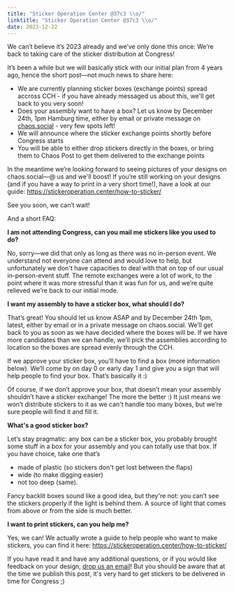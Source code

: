 ```yaml
---
title: "Sticker Operation Center @37c3 \\o/"
linktitle: "Sticker Operation Center @37c3 \\o/"
date: 2023-12-22
---
```


We can’t believe it’s 2023 already and we’ve only done this once: We’re back to taking care of the sticker distribution at Congress!

It’s been a while but we will basically stick with our initial plan from 4 years ago, hence the short post—not much news to share here:

- We are currently planning sticker boxes (exchange points) spread accross CCH - if you have already messaged us about this, we'll get back to you very soon!
- Does your assembly want to have a box? Let us know by December 24th, 1pm Hamburg time, either by email or private message on [chaos.social](https://chaos.social/@c3stoc) - very few spots left!
- We will announce where the sticker exchange points shortly before Congress starts
- You will be able to either drop stickers directly in the boxes, or bring them to Chaos Post to get them delivered to the exchange points

In the meantime we’re looking forward to seeing pictures of your designs on chaos.social—@ us and we'll boost! If you’re still working on your designs (and if you have a way to print in a very short time!), have a look at our guide: https://stickeroperation.center/how-to-sticker/

See you soon, we can’t wait!

And a short FAQ:

**I am not attending Congress, can you mail me stickers like you used to do?**

No, sorry—we did that only as long as there was no in-person event. We understand not everyone can attend and would love to help, but unfortunately we don't have capacities to deal with that on top of our usual in-person-event stuff. The remote exchanges were a lot of work, to the point where it was more stressful than it was fun for us, and we’re quite relieved we’re back to our initial mode.

**I want my assembly to have a sticker box, what should I do?**

That’s great! You should let us know ASAP and by December 24th 1pm, latest, either by email or in a private message on chaos.social. We’ll get back to you as soon as we have decided where the boxes will be. If we have more candidates than we can handle, we’ll pick the assemblies according to location so the boxes are spread evenly through the CCH.

If we approve your sticker box, you’ll have to find a box (more information below). We’ll come by on day 0 or early day 1 and give you a sign that will help people to find your box. That’s basically it :)

Of course, if we don’t approve your box, that doesn’t mean your assembly shouldn’t have a sticker exchange! The more the better :) It just means we won’t distribute stickers to it as we can't handle too many boxes, but we’re sure people will find it and fill it.

**What's a good sticker box?**

Let’s stay pragmatic: any box can be a sticker box, you probably brought some stuff in a box for your assembly and you can totally use that box. If you have choice, take one that’s

- made of plastic (so stickers don't get lost between the flaps)
- wide (to make digging easier)
- not too deep (same).

Fancy backlit boxes sound like a good idea, but they're not: you can’t see the stickers properly if the light is behind them. A source of light that comes from above or from the side is much better.

**I want to print stickers, can you help me?**

Yes, we can! We actually wrote a guide to help people who want to make stickers, you can find it here: https://stickeroperation.center/how-to-sticker/

If you have read it and have any additional questions, or if you would like feedback on your design, [drop us an email](mailto:exchange@stickeroperation.center)! 
But you should be aware that at the time we publish this post, it's very hard to get stickers to be delivered in time for Congress ;)
